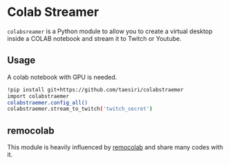 # Colab Streamer

``colabsreamer`` is a Python module to allow you to create a virtual desktop inside a COLAB notebook and stream it to Twitch or Youtube.

## Usage

A colab notebook with GPU is needed.

```bash
!pip install git+https://github.com/taesiri/colabstraemer
import colabstraemer
colabstraemer.config_all()
colabstraemer.stream_to_twitch('twitch_secret')
```

## remocolab

This module is heavily influenced by [remocolab](https://github.com/demotomohiro/remocolab) and share many codes with it.
